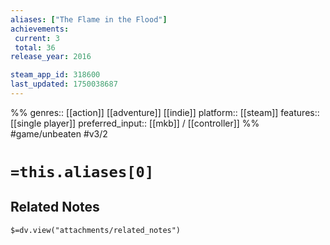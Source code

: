 ```yaml
---
aliases: ["The Flame in the Flood"]
achievements:
 current: 3
 total: 36
release_year: 2016

steam_app_id: 318600
last_updated: 1750038687
---
```

%%
genres:: [[action]] [[adventure]] [[indie]]
platform:: [[steam]]
features:: [[single player]]
preferred_input:: [[mkb]] / [[controller]]
%%
#game/unbeaten
#v3/2

# `=this.aliases[0]`
## Related Notes
`$=dv.view("attachments/related_notes")`